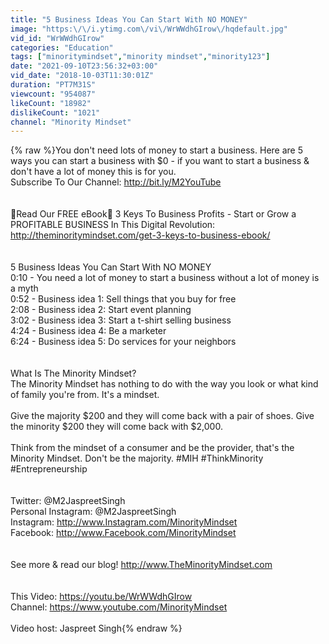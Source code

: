 ```yaml
---
title: "5 Business Ideas You Can Start With NO MONEY"
image: "https:\/\/i.ytimg.com\/vi\/WrWWdhGIrow\/hqdefault.jpg"
vid_id: "WrWWdhGIrow"
categories: "Education"
tags: ["minoritymindset","minority mindset","minority123"]
date: "2021-09-10T23:56:32+03:00"
vid_date: "2018-10-03T11:30:01Z"
duration: "PT7M31S"
viewcount: "954087"
likeCount: "18982"
dislikeCount: "1021"
channel: "Minority Mindset"
---
```

{% raw %}You don't need lots of money to start a business. Here are 5 ways you can start a business with $0 - if you want to start a business &amp; don't have a lot of money this is for you. <br />Subscribe To Our Channel: <a rel="nofollow" target="blank" href="http://bit.ly/M2YouTube">http://bit.ly/M2YouTube</a><br /><br /><br />🚨Read Our FREE eBook🚨 3 Keys To Business Profits - Start or Grow a PROFITABLE BUSINESS In This Digital Revolution: <a rel="nofollow" target="blank" href="http://theminoritymindset.com/get-3-keys-to-business-ebook/">http://theminoritymindset.com/get-3-keys-to-business-ebook/</a><br /><br /><br />5 Business Ideas You Can Start With NO MONEY<br />0:10 - You need a lot of money to start a business without a lot of money is a myth<br />0:52 - Business idea 1: Sell things that you buy for free<br />2:08 - Business idea 2: Start event planning<br />3:02 - Business idea 3: Start a t-shirt selling business <br />4:24 - Business idea 4: Be a marketer <br />6:24 - Business idea 5: Do services for your neighbors<br /><br /><br />What Is The Minority Mindset?<br />The Minority Mindset has nothing to do with the way you look or what kind of family you're from. It's a mindset.<br /><br />Give the majority $200 and they will come back with a pair of shoes. Give the minority $200 they will come back with $2,000.<br /><br />Think from the mindset of a consumer and be the provider, that's the Minority Mindset. Don't be the majority. #MIH #ThinkMinority #Entrepreneurship  <br /><br /><br />Twitter: @M2JaspreetSingh<br />Personal Instagram: @M2JaspreetSingh<br />Instagram: <a rel="nofollow" target="blank" href="http://www.Instagram.com/MinorityMindset">http://www.Instagram.com/MinorityMindset</a><br />Facebook: <a rel="nofollow" target="blank" href="http://www.Facebook.com/MinorityMindset">http://www.Facebook.com/MinorityMindset</a><br /><br /><br />See more &amp; read our blog! <a rel="nofollow" target="blank" href="http://www.TheMinorityMindset.com">http://www.TheMinorityMindset.com</a><br /><br /><br />This Video: <a rel="nofollow" target="blank" href="https://youtu.be/WrWWdhGIrow">https://youtu.be/WrWWdhGIrow</a><br />Channel: <a rel="nofollow" target="blank" href="https://www.youtube.com/MinorityMindset">https://www.youtube.com/MinorityMindset</a><br /><br />Video host: Jaspreet Singh{% endraw %}

